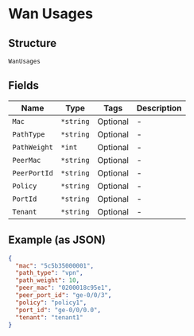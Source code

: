 
# Wan Usages

## Structure

`WanUsages`

## Fields

| Name | Type | Tags | Description |
|  --- | --- | --- | --- |
| `Mac` | `*string` | Optional | - |
| `PathType` | `*string` | Optional | - |
| `PathWeight` | `*int` | Optional | - |
| `PeerMac` | `*string` | Optional | - |
| `PeerPortId` | `*string` | Optional | - |
| `Policy` | `*string` | Optional | - |
| `PortId` | `*string` | Optional | - |
| `Tenant` | `*string` | Optional | - |

## Example (as JSON)

```json
{
  "mac": "5c5b35000001",
  "path_type": "vpn",
  "path_weight": 10,
  "peer_mac": "0200018c95e1",
  "peer_port_id": "ge-0/0/3",
  "policy": "policy1",
  "port_id": "ge-0/0/0.0",
  "tenant": "tenant1"
}
```

